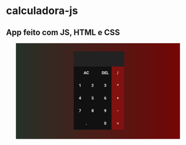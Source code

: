 # calculadora-js 

## App feito com JS, HTML e CSS

<p align="center">
  <img width="450" src="img/calculadora.jpg"/>
</p>
